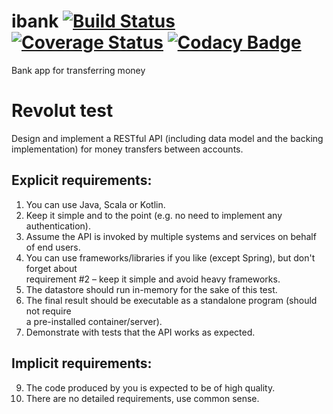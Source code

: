 # ibank [![Build Status](https://api.travis-ci.com/atilla8huno/ibank.svg?branch=master)](https://travis-ci.org/atilla8huno/ibank) [![Coverage Status](https://coveralls.io/repos/github/atilla8huno/ibank/badge.svg?branch=master)](https://coveralls.io/github/atilla8huno/ibank?branch=master) [![Codacy Badge](https://api.codacy.com/project/badge/Grade/440e985ff73043949d29aa9b4be0ec37)](https://www.codacy.com/app/atilla8huno/ibank?utm_source=github.com&amp;utm_medium=referral&amp;utm_content=atilla8huno/ibank&amp;utm_campaign=Badge_Grade)

Bank app for transferring money

# Revolut test
Design and implement a RESTful API (including data model and the backing implementation)  for money transfers between accounts.  

## Explicit requirements:  

1. You can use Java, Scala or Kotlin.  
2. Keep it simple and to the point (e.g. no need to implement any authentication).  
3. Assume the API is invoked by multiple systems and services on behalf of end users.  
4. You can use frameworks/libraries if you like (except Spring), but don't forget about  
requirement #2 – keep it simple and avoid heavy frameworks.  
5. The datastore should run in-memory for the sake of this test.  
6. The final result should be executable as a standalone program (should not require  
a pre-installed container/server).  
7. Demonstrate with tests that the API works as expected.  

## Implicit requirements:  
9. The code produced by you is expected to be of high quality.  
10. There are no detailed requirements, use common sense.
